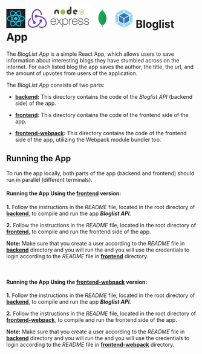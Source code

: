 <h1>
<img src="https://raw.githubusercontent.com/katerina-tziala/fullstackopen2019/master/documentation_images/react_logo.png" alt="react logo" width="50" height="50">
<img src="https://raw.githubusercontent.com/katerina-tziala/fullstackopen2019/master/documentation_images/redux_logo.png" alt="redux logo" width="50" height="50">
<img src="https://raw.githubusercontent.com/katerina-tziala/fullstackopen2019/master/documentation_images/node_express.png" alt="node express logo" width="auto" height="60">
<img src="https://raw.githubusercontent.com/katerina-tziala/fullstackopen2019/master/documentation_images/mongoDB_logo.png" alt="mongoDB logo" width="50" height="50">
<img src="https://raw.githubusercontent.com/katerina-tziala/fullstackopen2019/master/documentation_images/webpack_logo.png" alt="webapck logo" width="50" height="50">
Bloglist App<br/>
</h1>

The *BlogList App* is a simple React App, which allows users to save information about interesting blogs they have stumbled across on the internet. For each listed blog the app saves the author, the title, the url, and the amount of upvotes from users of the application.

The *BlogList App* consists of two parts:

* [**backend**](https://github.com/katerina-tziala/fullstackopen2019/tree/master/part7/bloglist/backend)**:** This directory contains the code of the *Bloglist API* (backend side) of the app. 

* [**frontend**](https://github.com/katerina-tziala/fullstackopen2019/tree/master/part7/bloglist/frontend)**:** This directory contains the code of the frontend side of the app.

* [**frontend-webpack**](https://github.com/katerina-tziala/fullstackopen2019/tree/master/part7/bloglist/frontend-webpack)**:** This directory contains the code of the frontend side of the app, utilizing the Webpack module bundler too.


## Running the App

To run the app locally, both parts of the app (backend and frontend) should run in parallel (different terminals).
<br/>

#### Running the App Using the [frontend](https://github.com/katerina-tziala/fullstackopen2019/tree/master/part7/bloglist/frontend) version:

**1.** Follow the instructions in the *README* file, located in the root directory of [**backend**](https://github.com/katerina-tziala/fullstackopen2019/tree/master/part7/bloglist/backend), to compile and run the app ***Bloglist API***.

**2.** Follow the instructions in the *README* file, located in the root directory of [**frontend**](https://github.com/katerina-tziala/fullstackopen2019/tree/master/part7/bloglist/frontend), to compile and run the frontend side of the app.


**Note:** Make sure that you create a user according to the *README* file in [**backend**](https://github.com/katerina-tziala/fullstackopen2019/tree/master/part7/bloglist/backend) directory and you will run the and you will use the credentials to login according to the *README* file in [**frontend**](https://github.com/katerina-tziala/fullstackopen2019/tree/master/part7/bloglist/frontend) directory.

<br/>

#### Running the App Using the [frontend-webpack](https://github.com/katerina-tziala/fullstackopen2019/tree/master/part7/bloglist/frontend-webpack) version:

**1.** Follow the instructions in the *README* file, located in the root directory of [**backend**](https://github.com/katerina-tziala/fullstackopen2019/tree/master/part7/bloglist/backend), to compile and run the app ***Bloglist API***.

**2.** Follow the instructions in the *README* file, located in the root directory of [**frontend-webpack**](https://github.com/katerina-tziala/fullstackopen2019/tree/master/part7/bloglist/frontend-webpack), to compile and run the frontend side of the app.


**Note:** Make sure that you create a user according to the *README* file in [**backend**](https://github.com/katerina-tziala/fullstackopen2019/tree/master/part7/bloglist/backend) directory and you will run the and you will use the credentials to login according to the *README* file in [**frontend-webpack**](https://github.com/katerina-tziala/fullstackopen2019/tree/master/part7/bloglist/frontend-webpack) directory.